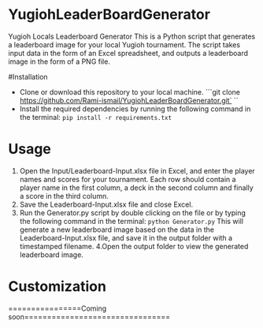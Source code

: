 # YugiohLeaderBoardGenerator
Yugioh Locals Leaderboard Generator
This is a Python script that generates a leaderboard image for your local Yugioh tournament. The script takes input data in the form of an Excel spreadsheet, and outputs a leaderboard image in the form of a PNG file.

#Installation
- Clone or download this repository to your local machine.
```git clone https://github.com/Rami-ismail/YugiohLeaderBoardGenerator.git` ``
- Install the required dependencies by running the following command in the terminal:
```pip install -r requirements.txt```

# Usage
1. Open the Input/Leaderboard-Input.xlsx file in Excel, and enter the player names and scores for your tournament. Each row should contain a player name in the first column, a deck in the second column and finally a score in the third column.
2. Save the Leaderboard-Input.xlsx file and close Excel.
3. Run the Generator.py script by  double clicking on the file or by typing the following command in the terminal:
```python Generator.py``` 
This will generate a new leaderboard image based on the data in the Leaderboard-Input.xlsx file, and save it in the output folder with a timestamped filename.
4.Open the output folder to view the generated leaderboard image.

# Customization 
================Coming soon================================
